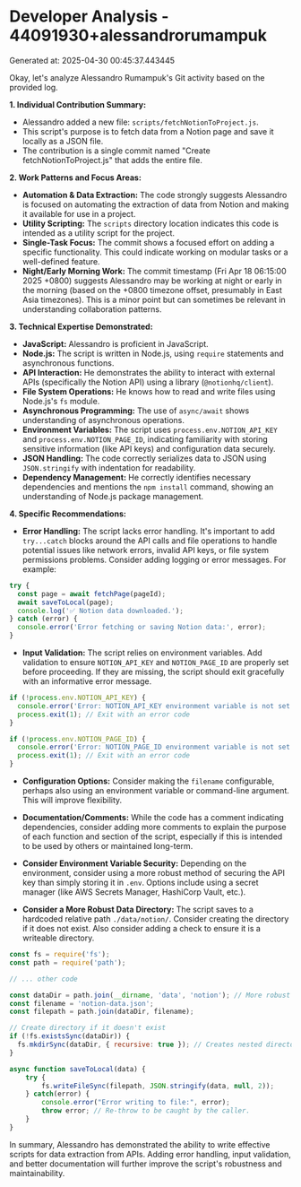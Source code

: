 # Developer Analysis - 44091930+alessandrorumampuk
Generated at: 2025-04-30 00:45:37.443445

Okay, let's analyze Alessandro Rumampuk's Git activity based on the provided log.

**1. Individual Contribution Summary:**

*   Alessandro added a new file: `scripts/fetchNotionToProject.js`.
*   This script's purpose is to fetch data from a Notion page and save it locally as a JSON file.
*   The contribution is a single commit named "Create fetchNotionToProject.js" that adds the entire file.

**2. Work Patterns and Focus Areas:**

*   **Automation & Data Extraction:** The code strongly suggests Alessandro is focused on automating the extraction of data from Notion and making it available for use in a project.
*   **Utility Scripting:** The `scripts` directory location indicates this code is intended as a utility script for the project.
*   **Single-Task Focus:** The commit shows a focused effort on adding a specific functionality. This could indicate working on modular tasks or a well-defined feature.
*   **Night/Early Morning Work:**  The commit timestamp (Fri Apr 18 06:15:00 2025 +0800) suggests Alessandro may be working at night or early in the morning (based on the +0800 timezone offset, presumably in East Asia timezones). This is a minor point but can sometimes be relevant in understanding collaboration patterns.

**3. Technical Expertise Demonstrated:**

*   **JavaScript:** Alessandro is proficient in JavaScript.
*   **Node.js:** The script is written in Node.js, using `require` statements and asynchronous functions.
*   **API Interaction:** He demonstrates the ability to interact with external APIs (specifically the Notion API) using a library (`@notionhq/client`).
*   **File System Operations:**  He knows how to read and write files using Node.js's `fs` module.
*   **Asynchronous Programming:** The use of `async/await` shows understanding of asynchronous operations.
*   **Environment Variables:** The script uses `process.env.NOTION_API_KEY` and `process.env.NOTION_PAGE_ID`, indicating familiarity with storing sensitive information (like API keys) and configuration data securely.
*   **JSON Handling:** The code correctly serializes data to JSON using `JSON.stringify` with indentation for readability.
*   **Dependency Management:** He correctly identifies necessary dependencies and mentions the `npm install` command, showing an understanding of Node.js package management.

**4. Specific Recommendations:**

*   **Error Handling:** The script lacks error handling. It's important to add `try...catch` blocks around the API calls and file operations to handle potential issues like network errors, invalid API keys, or file system permissions problems. Consider adding logging or error messages.  For example:

```javascript
try {
  const page = await fetchPage(pageId);
  await saveToLocal(page);
  console.log('✅ Notion data downloaded.');
} catch (error) {
  console.error('Error fetching or saving Notion data:', error);
}
```

*   **Input Validation:**  The script relies on environment variables.  Add validation to ensure `NOTION_API_KEY` and `NOTION_PAGE_ID` are properly set before proceeding.  If they are missing, the script should exit gracefully with an informative error message.

```javascript
if (!process.env.NOTION_API_KEY) {
  console.error('Error: NOTION_API_KEY environment variable is not set.');
  process.exit(1); // Exit with an error code
}

if (!process.env.NOTION_PAGE_ID) {
  console.error('Error: NOTION_PAGE_ID environment variable is not set.');
  process.exit(1); // Exit with an error code
}
```

*   **Configuration Options:** Consider making the `filename` configurable, perhaps also using an environment variable or command-line argument. This will improve flexibility.

*   **Documentation/Comments:** While the code has a comment indicating dependencies, consider adding more comments to explain the purpose of each function and section of the script, especially if this is intended to be used by others or maintained long-term.

*   **Consider Environment Variable Security:** Depending on the environment, consider using a more robust method of securing the API key than simply storing it in `.env`.  Options include using a secret manager (like AWS Secrets Manager, HashiCorp Vault, etc.).

*   **Consider a More Robust Data Directory:** The script saves to a hardcoded relative path `./data/notion/`. Consider creating the directory if it does not exist. Also consider adding a check to ensure it is a writeable directory.

```javascript
const fs = require('fs');
const path = require('path');

// ... other code

const dataDir = path.join(__dirname, 'data', 'notion'); // More robust path
const filename = 'notion-data.json';
const filepath = path.join(dataDir, filename);

// Create directory if it doesn't exist
if (!fs.existsSync(dataDir)) {
  fs.mkdirSync(dataDir, { recursive: true }); // Creates nested directories
}

async function saveToLocal(data) {
    try {
        fs.writeFileSync(filepath, JSON.stringify(data, null, 2));
    } catch(error) {
        console.error("Error writing to file:", error);
        throw error; // Re-throw to be caught by the caller.
    }
}
```

In summary, Alessandro has demonstrated the ability to write effective scripts for data extraction from APIs. Adding error handling, input validation, and better documentation will further improve the script's robustness and maintainability.
